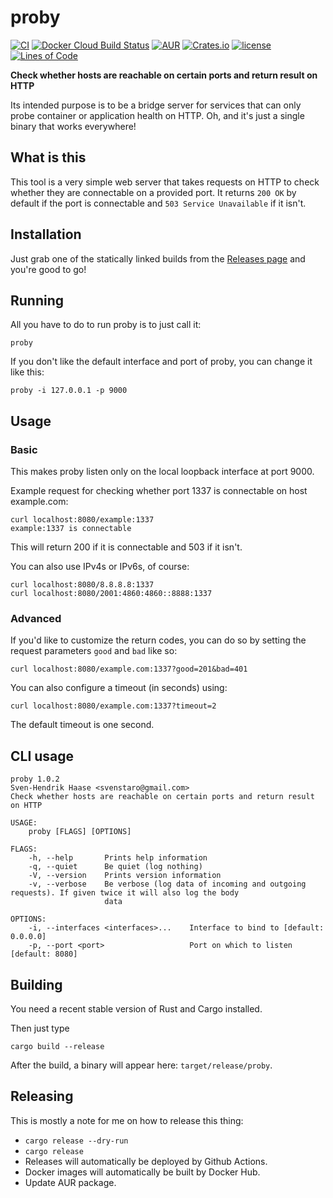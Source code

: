 # proby

[![CI](https://github.com/svenstaro/proby/workflows/CI/badge.svg)](https://github.com/svenstaro/proby/actions)
[![Docker Cloud Build Status](https://img.shields.io/docker/cloud/build/svenstaro/proby)](https://cloud.docker.com/repository/docker/svenstaro/proby/)
[![AUR](https://img.shields.io/aur/version/proby.svg)](https://aur.archlinux.org/packages/proby/)
[![Crates.io](https://img.shields.io/crates/v/proby.svg)](https://crates.io/crates/proby)
[![license](http://img.shields.io/badge/license-MIT-blue.svg)](https://github.com/svenstaro/proby/blob/master/LICENSE)
[![Lines of Code](https://tokei.rs/b1/github/svenstaro/proby)](https://github.com/svenstaro/proby)

**Check whether hosts are reachable on certain ports and return result on HTTP**

Its intended purpose is to be a bridge server for services that can only probe container or application health on HTTP. Oh, and it's just a single binary that works everywhere!

## What is this

This tool is a very simple web server that takes requests on HTTP to check
whether they are connectable on a provided port. It returns `200 OK` by default if
the port is connectable and `503 Service Unavailable` if it isn't.

## Installation

Just grab one of the statically linked builds from the [Releases
page](https://github.com/svenstaro/proby/releases) and you're good to go!

## Running

All you have to do to run proby is to just call it:

    proby

If you don't like the default interface and port of proby, you can change it like this:

    proby -i 127.0.0.1 -p 9000

## Usage

### Basic

This makes proby listen only on the local loopback interface at port 9000.

Example request for checking whether port 1337 is connectable on host example.com:

    curl localhost:8080/example:1337
    example:1337 is connectable

This will return 200 if it is connectable and 503 if it isn't.

You can also use IPv4s or IPv6s, of course:

    curl localhost:8080/8.8.8.8:1337
    curl localhost:8080/2001:4860:4860::8888:1337

### Advanced

If you'd like to customize the return codes, you can do so by setting the
request parameters `good` and `bad` like so:

    curl localhost:8080/example.com:1337?good=201&bad=401

You can also configure a timeout (in seconds) using:

    curl localhost:8080/example.com:1337?timeout=2

The default timeout is one second.

## CLI usage

    proby 1.0.2
    Sven-Hendrik Haase <svenstaro@gmail.com>
    Check whether hosts are reachable on certain ports and return result on HTTP

    USAGE:
        proby [FLAGS] [OPTIONS]

    FLAGS:
        -h, --help       Prints help information
        -q, --quiet      Be quiet (log nothing)
        -V, --version    Prints version information
        -v, --verbose    Be verbose (log data of incoming and outgoing requests). If given twice it will also log the body
                         data

    OPTIONS:
        -i, --interfaces <interfaces>...    Interface to bind to [default: 0.0.0.0]
        -p, --port <port>                   Port on which to listen [default: 8080]

## Building

You need a recent stable version of Rust and Cargo installed.

Then just type

    cargo build --release

After the build, a binary will appear here: `target/release/proby`.

## Releasing

This is mostly a note for me on how to release this thing:

- `cargo release --dry-run`
- `cargo release`
- Releases will automatically be deployed by Github Actions.
- Docker images will automatically be built by Docker Hub.
- Update AUR package.
